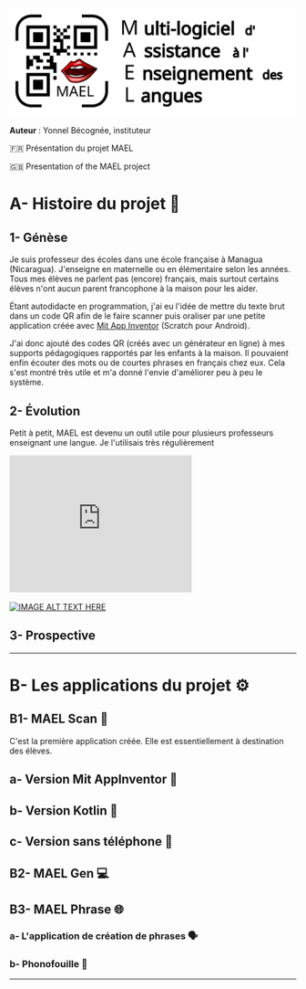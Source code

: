 

![](./readme_assets/Logo-MAEL-alpha-H.svg)

**Auteur** : Yonnel Bécognée, instituteur

:fr: Présentation du projet MAEL

:gb: Presentation of the MAEL project

# A- Histoire du projet :book:

## 1- Génèse

Je suis professeur des écoles dans une école française à Managua (Nicaragua). J'enseigne en maternelle ou en élémentaire selon les années. Tous mes élèves ne parlent pas (encore) français, mais surtout certains élèves n'ont aucun parent francophone à la maison pour les aider.

Étant autodidacte en programmation, j'ai eu l'idée de mettre du texte brut dans un code QR afin de le faire scanner puis oraliser par une petite application créée avec [Mit App Inventor](https://appinventor.mit.edu/) (Scratch pour Android).

J'ai donc ajouté des codes QR (créés avec un générateur en ligne) à mes supports pédagogiques rapportés par les enfants à la maison. Il pouvaient enfin écouter des mots ou de courtes phrases en français chez eux. Cela s'est montré très utile et m'a donné l'envie d'améliorer peu à peu le système.

## 2- Évolution

Petit à petit, MAEL est devenu un outil utile pour plusieurs professeurs enseignant une langue. Je l'utilisais très régulièrement


<iframe
  width="320"
  height="240"
  src="https://youtu.be/qW8FHrZ1HIo"
  frameborder="0"
  allow="autoplay; encrypted-media"
  allowfullscreen
>
</iframe>

[![IMAGE ALT TEXT HERE](https://img.youtube.com/vi/YOUTUBE_VIDEO_ID_HERE/0.jpg)](https://www.youtube.com/watch?v=qW8FHrZ1HIo)

## 3- Prospective

---

# B- Les applications du projet :gear:

## B1- MAEL Scan :iphone:
C'est la première application créée. Elle est essentiellement à destination des élèves.
## a- Version Mit AppInventor :child:
## b- Version Kotlin :green_apple:
## c- Version sans téléphone :no_mobile_phones:

## B2- MAEL Gen :computer:

## B3- MAEL Phrase :globe_with_meridians:

### a- L'application de création de phrases :speaking_head:

### b- Phonofouille :mag_right:

---





